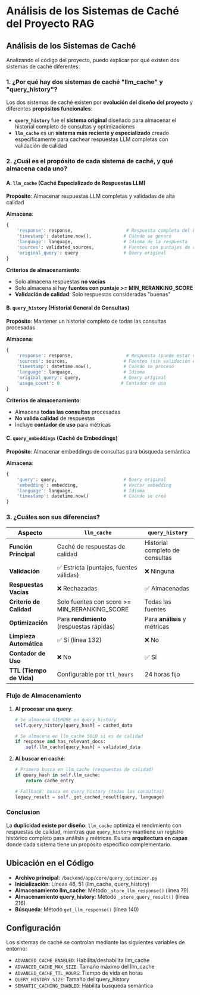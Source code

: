 # Análisis de los Sistemas de Caché del Proyecto RAG

## Análisis de los Sistemas de Caché

Analizando el código del proyecto, puedo explicar por qué existen dos sistemas de caché diferentes:

### **1. ¿Por qué hay dos sistemas de caché "llm_cache" y "query_history"?**

Los dos sistemas de caché existen por **evolución del diseño del proyecto** y diferentes **propósitos funcionales**:

- **`query_history`** fue el **sistema original** diseñado para almacenar el historial completo de consultas y optimizaciones
- **`llm_cache`** es un **sistema más reciente y especializado** creado específicamente para cachear respuestas LLM completas con validación de calidad

### **2. ¿Cuál es el propósito de cada sistema de caché, y qué almacena cada uno?**

#### **A. `llm_cache` (Caché Especializado de Respuestas LLM)**
**Propósito**: Almacenar respuestas LLM completas y validadas de alta calidad

**Almacena**:
```python
{
    'response': response,                    # Respuesta completa del LLM
    'timestamp': datetime.now(),            # Cuándo se generó
    'language': language,                   # Idioma de la respuesta
    'sources': validated_sources,           # Fuentes con puntajes de reranking
    'original_query': query                 # Query original
}
```

**Criterios de almacenamiento**:
- Solo almacena respuestas **no vacías**
- Solo almacena si hay **fuentes con puntaje >= MIN_RERANKING_SCORE**
- **Validación de calidad**: Solo respuestas consideradas "buenas"

#### **B. `query_history` (Historial General de Consultas)**
**Propósito**: Mantener un historial completo de todas las consultas procesadas

**Almacena**:
```python
{
    'response': response,                    # Respuesta (puede estar vacía)
    'sources': sources,                     # Fuentes (sin validación estricta)
    'timestamp': datetime.now(),            # Cuándo se procesó
    'language': language,                   # Idioma
    'original_query': query,                # Query original
    'usage_count': 0                       # Contador de uso
}
```

**Criterios de almacenamiento**:
- Almacena **todas las consultas** procesadas
- **No valida calidad** de respuestas
- Incluye **contador de uso** para métricas

#### **C. `query_embeddings` (Caché de Embeddings)**
**Propósito**: Almacenar embeddings de consultas para búsqueda semántica

**Almacena**:
```python
{
    'query': query,                         # Query original
    'embedding': embedding,                 # Vector embedding
    'language': language,                   # Idioma
    'timestamp': datetime.now()             # Cuándo se creó
}
```

### **3. ¿Cuáles son sus diferencias?**

| Aspecto | `llm_cache` | `query_history` |
|---------|-------------|-----------------|
| **Función Principal** | Caché de respuestas de calidad | Historial completo de consultas |
| **Validación** | ✅ Estricta (puntajes, fuentes válidas) | ❌ Ninguna |
| **Respuestas Vacías** | ❌ Rechazadas | ✅ Almacenadas |
| **Criterio de Calidad** | Solo fuentes con score >= MIN_RERANKING_SCORE | Todas las fuentes |
| **Optimización** | Para **rendimiento** (respuestas rápidas) | Para **análisis** y métricas |
| **Limpieza Automática** | ✅ Sí (línea 132) | ❌ No |
| **Contador de Uso** | ❌ No | ✅ Sí |
| **TTL (Tiempo de Vida)** | Configurable por `ttl_hours` | 24 horas fijo |

### **Flujo de Almacenamiento**

1. **Al procesar una query**:
   ```python
   # Se almacena SIEMPRE en query_history
   self.query_history[query_hash] = cached_data
   
   # Se almacena en llm_cache SOLO si es de calidad
   if response and has_relevant_docs:
       self.llm_cache[query_hash] = validated_data
   ```

2. **Al buscar en caché**:
   ```python
   # Primero busca en llm_cache (respuestas de calidad)
   if query_hash in self.llm_cache:
       return cache_entry
   
   # Fallback: busca en query_history (todas las consultas)
   legacy_result = self._get_cached_result(query, language)
   ```

### **Conclusion**

La **duplicidad existe por diseño**: `llm_cache` optimiza el rendimiento con respuestas de calidad, mientras que `query_history` mantiene un registro histórico completo para análisis y métricas. Es una **arquitectura en capas** donde cada sistema tiene un propósito específico complementario.

## Ubicación en el Código

- **Archivo principal**: `/backend/app/core/query_optimizer.py`
- **Inicialización**: Líneas 46, 51 (llm_cache, query_history)
- **Almacenamiento llm_cache**: Método `_store_llm_response()` (línea 79)
- **Almacenamiento query_history**: Método `_store_query_result()` (línea 216)
- **Búsqueda**: Método `get_llm_response()` (línea 140)

## Configuración

Los sistemas de caché se controlan mediante las siguientes variables de entorno:

- `ADVANCED_CACHE_ENABLED`: Habilita/deshabilita llm_cache
- `ADVANCED_CACHE_MAX_SIZE`: Tamaño máximo del llm_cache
- `ADVANCED_CACHE_TTL_HOURS`: Tiempo de vida en horas
- `QUERY_HISTORY_SIZE`: Tamaño del query_history
- `SEMANTIC_CACHING_ENABLED`: Habilita búsqueda semántica